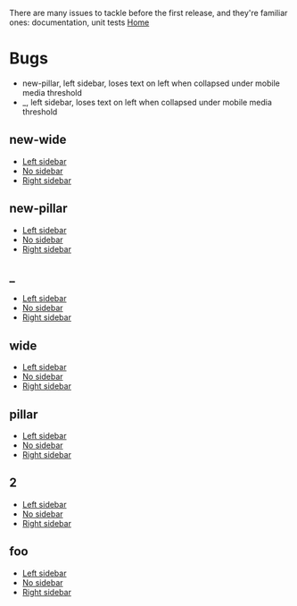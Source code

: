 There are many issues to tackle before the first release, and they're familiar ones: documentation, unit tests
[Home](index.html)

# Bugs
* new-pillar, left sidebar, loses text on left when collapsed under mobile media threshold
* _, left sidebar, loses text on left when collapsed under mobile media threshold
  
## new-wide 
* [Left sidebar](new-wide-left-sidebar.html)
* [No sidebar](new-wide-index.html)
* [Right sidebar](new-wide-right-sidebar.html)

## new-pillar
* [Left sidebar](new-pillar-left-sidebar.html)
* [No sidebar](new-pillar-index.html)
* [Right sidebar](new-pillar-right-sidebar.html)

## _
* [Left sidebar](ur-left-sidebar.html)
* [No sidebar](ur-index.html)
* [Right sidebar](ur-right-sidebar.html)

## wide 
* [Left sidebar](wide-left-sidebar.html)
* [No sidebar](wide-index.html)
* [Right sidebar](wide-right-sidebar.html)

## pillar
* [Left sidebar](pillar-left-sidebar.html)
* [No sidebar](pillar-index.html)
* [Right sidebar](pillar-right-sidebar.html)

## 2
* [Left sidebar](2-left-sidebar.html)
* [No sidebar](2-index.html)
* [Right sidebar](2-right-sidebar.html)

## foo
* [Left sidebar](foo-left-sidebar.html)
* [No sidebar](foo-index.html)
* [Right sidebar](foo-right-sidebar.html)




